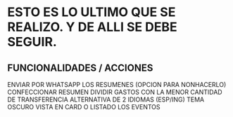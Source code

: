 # ESTO ES LO ULTIMO QUE SE REALIZO. Y DE ALLI SE DEBE SEGUIR.

## FUNCIONALIDADES / ACCIONES
ENVIAR POR WHATSAPP LOS RESUMENES (OPCION PARA NONHACERLO)
CONFECCIONAR RESUMEN
DIVIDIR GASTOS CON LA MENOR CANTIDAD DE TRANSFERENCIA
ALTERNATIVA DE 2 IDIOMAS (ESP/ING)
TEMA OSCURO
VISTA EN CARD O LISTADO LOS EVENTOS

